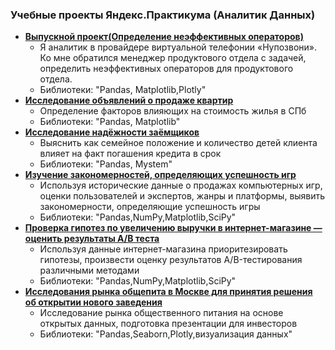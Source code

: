 ### Учебные проекты Яндекс.Практикума (Аналитик Данных)
  * [__Выпускной проект(Определение неэффективных операторов)__](https://github.com/Aleksandr19870803/My-projects/blob/main/Выпускной%20проект/Определение%20неэффективных%20операторов.ipynb)
    * Я аналитик в провайдере виртуальной телефонии «Нупозвони». Ко мне обратился менеджер продуктового отдела с задачей, определить неэффективных операторов для продуктового отдела.     
    * Библиотеки: "Pandas, Matplotlib,Plotly" 
  * [__Исследование объявлений о продаже квартир__](https://github.com/Aleksandr19870803/My-projects/blob/main/Исследование%20объявлений%20о%20продаже%20квартир/Исследование%20объявлений%20о%20продаже%20квартир.ipynb)
    * Определение факторов влияющих на стоимость жилья в СПб     
    * Библиотеки: "Pandas, Matplotlib" 
  * [__Исследование надёжности заёмщиков__](https://github.com/Aleksandr19870803/My-projects/blob/main/Исследование%20надёжности%20заёмщиков/Исследование%20надёжности%20заёмщиков.ipynb)
    * Выяснить как семейное положение и количество детей клиента влияет на факт погашения кредита в срок
    * Библиотеки: "Pandas, Mystem" 
  * [__Изучение закономерностей, определяющих успешность игр__](https://github.com/Aleksandr19870803/My-projects/blob/main/Определение%20потенциально%20популярного%20продукта/Изучение%20закономерностей%2C%20определяющих%20успешность%20игр.ipynb)
    * Используя исторические данные о продажах компьютерных игр, оценки пользователей и экспертов, жанры и платформы, выявить закономерности, определяющие успешность игры 
    * Библиотеки: "Pandas,NumPy,Matplotlib,SciPy"
  * [__Проверка гипотез по увеличению выручки в интернет-магазине —оценить результаты A/B теста__](https://github.com/Aleksandr19870803/My-projects/blob/main/Принятие%20решений%20в%20бизнесе%20на%20основе%20данных/Проверка%20гипотез%20по%20увеличению%20выручки%20в%20интернет-магазине.ipynb)
    * Используя данные интернет-магазина приоритезировать гипотезы, произвести оценку результатов A/B-тестирования различными методами
    * Библиотеки: "Pandas,NumPy,Matplotlib,SciPy"
  * [__Исследования рынка общепита в Москве для принятия решения об открытии нового заведения__](https://github.com/Aleksandr19870803/My-projects/blob/main/Анализ%20рынка%20заведений%20общественного%20питания%20Москвы/Анализ%20рынка%20заведений%20общественного%20питания%20Москвы.ipynb)
    * Исследование рынка общественного питания на основе открытых данных, подготовка презентации для инвесторов
    * Библиотеки: "Pandas,Seaborn,Plotly,визуализация данных"
